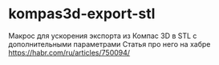 # kompas3d-export-stl
Макрос для ускорения экспорта из Компас 3D в STL с дополнительными параметрами
Статья про него на хабре https://habr.com/ru/articles/750094/
